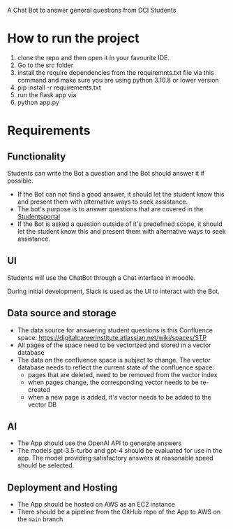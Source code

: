 A Chat Bot to answer general questions from DCI Students

# How to run the project
1. clone the repo and then open it in your favourite IDE.
2. Go to the src folder
3. install the require dependencies from the requiremnts.txt file via this command and make sure you are using python 3.10.8 or lower version 
4. pip install -r requirements.txt
5. run the flask app via
6. python app.py
# Requirements

## Functionality
Students can write the Bot a question and the Bot should answer it if possible.

- If the Bot can not find a good answer, it should let the student know this and present them with alternative ways to seek assistance.
- The bot's purpose is to answer questions that are covered in the [Studentsportal](https://digitalcareerinstitute.atlassian.net/wiki/spaces/STP/overview?homepageId=1474703)
- If the Bot is asked a question outside of it's predefined scope, it should let the student know this and present them with alternative ways to seek assistance. 

## UI
Students will use the ChatBot through a Chat interface in moodle.

During initial development, Slack is used as the UI to interact with the Bot.

## Data source and storage
- The data source for answering student questions is this Confluence space: https://digitalcareerinstitute.atlassian.net/wiki/spaces/STP
- All pages of the space need to be vectorized and stored in a vector database
- The data on the confluence space is subject to change. The vector database needs to reflect the current state of the confluence space:
  - pages that are deleted, need to be removed from the vector index
  - when pages change, the corresponding vector needs to be re-created
  - when a new page is added, it's vector needs to be added to the vector DB

## AI
- The App should use the OpenAI API to generate answers
- The models gpt-3.5-turbo and gpt-4 should be evaluated for use in the app. The model providing satisfactory answers at reasonable speed should be selected.

## Deployment and Hosting
- The App should be hosted on AWS as an EC2 instance
- There should be a pipeline from the GitHub repo of the App to AWS on the `main` branch
